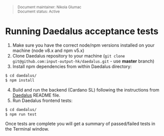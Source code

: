 <blockquote>
<sub>Document maintainer: Nikola Glumac<br/>Document status: Active</sub>
</blockquote>

# Running Daedalus acceptance tests


1. Make sure you have the correct node/npm versions installed on your machine (node v8.x and npm v5.x)
2. Clone Daedalus repository to your machine (`git clone git@github.com:input-output-hk/daedalus.git` - use **master** branch)
3. Install npm dependencies from within Daedalus directory:

```bash
$ cd daedalus/
$ npm install
```
4. Build and run the backend (Cardano SL) following the instructions from [Daedalus](https://github.com/input-output-hk/daedalus/blob/master/README.md#development---with-cardano-wallet) README file.
5. Run Daedalus frontend tests:

```bash
$ cd daedalus/
$ npm run test
```

Once tests are complete you will get a summary of passed/failed tests in the Terminal window.
